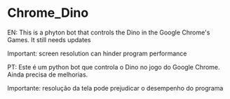 # Chrome_Dino
EN: This is a phyton bot that controls the Dino in the Google Chrome's Games. It still needs updates

Important: screen resolution can hinder program performance

PT: Este é um python bot que controla o Dino no jogo do Google Chrome. Ainda precisa de melhorias.

Importante: resolução da tela pode prejudicar o desempenho do programa
